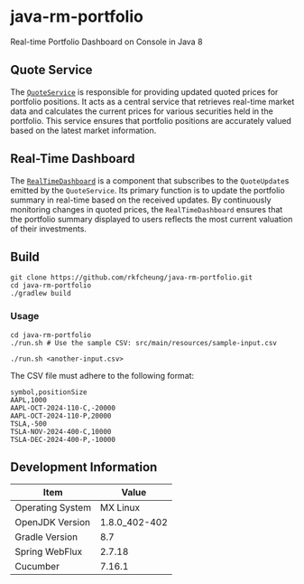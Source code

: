 # java-rm-portfolio

Real-time Portfolio Dashboard on Console in Java 8

## Quote Service

The [`QuoteService`](src/main/java/com/rkfcheung/portfolio/service/QuoteService.java) is responsible for providing
updated quoted prices for portfolio positions. It acts as a central service that retrieves real-time market data and
calculates the current prices for various securities held in the portfolio. This service ensures that portfolio
positions are accurately valued based on the latest market information.

## Real-Time Dashboard

The [`RealTimeDashboard`](src/main/java/com/rkfcheung/portfolio/service/RealTimeDashboard.java) is a component that
subscribes to the `QuoteUpdate`s emitted by the `QuoteService`. Its primary function is to update the portfolio summary
in real-time based on the received updates. By continuously monitoring changes in quoted prices, the `RealTimeDashboard`
ensures that the portfolio summary displayed to users reflects the most current valuation of their investments.

## Build

```shell
git clone https://github.com/rkfcheung/java-rm-portfolio.git
cd java-rm-portfolio
./gradlew build
```

### Usage

```shell
cd java-rm-portfolio
./run.sh # Use the sample CSV: src/main/resources/sample-input.csv

./run.sh <another-input.csv>
```

The CSV file must adhere to the following format:

```csv
symbol,positionSize
AAPL,1000
AAPL-OCT-2024-110-C,-20000
AAPL-OCT-2024-110-P,20000
TSLA,-500
TSLA-NOV-2024-400-C,10000
TSLA-DEC-2024-400-P,-10000
```

## Development Information

| Item             | Value         |
|------------------|---------------|
| Operating System | MX Linux      |
| OpenJDK Version  | 1.8.0_402-402 |
| Gradle Version   | 8.7           |
| Spring WebFlux   | 2.7.18        |
| Cucumber         | 7.16.1        |
